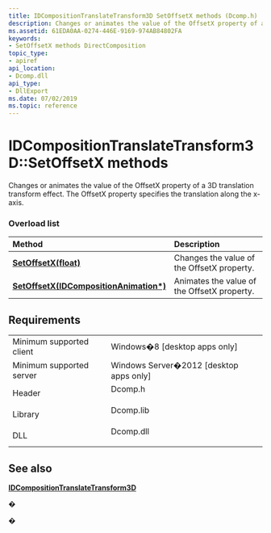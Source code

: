 ```yaml
---
title: IDCompositionTranslateTransform3D SetOffsetX methods (Dcomp.h)
description: Changes or animates the value of the OffsetX property of a 3D translation transform effect.
ms.assetid: 61EDA0AA-0274-446E-9169-974AB84802FA
keywords:
- SetOffsetX methods DirectComposition
topic_type:
- apiref
api_location:
- Dcomp.dll
api_type:
- DllExport
ms.date: 07/02/2019
ms.topic: reference
---
```


# IDCompositionTranslateTransform3D::SetOffsetX methods

Changes or animates the value of the OffsetX property of a 3D translation transform effect. The OffsetX property specifies the translation along the x-axis.

### Overload list



| Method                                                                                                              | Description                                            |
|:--------------------------------------------------------------------------------------------------------------------|:-------------------------------------------------------|
| [**SetOffsetX(float)**](https://msdn.microsoft.com/library/Hh449115(v=VS.85).aspx)                                     | Changes the value of the OffsetX property.<br/>  |
| [**SetOffsetX(IDCompositionAnimation\*)**](https://msdn.microsoft.com/library/Hh449116(v=VS.85).aspx) | Animates the value of the OffsetX property.<br/> |



## Requirements



|                                     |                                                                                      |
|-------------------------------------|--------------------------------------------------------------------------------------|
| Minimum supported client<br/> | Windows�8 \[desktop apps only\]<br/>                                           |
| Minimum supported server<br/> | Windows Server�2012 \[desktop apps only\]<br/>                                 |
| Header<br/>                   | <dl> <dt>Dcomp.h</dt> </dl>   |
| Library<br/>                  | <dl> <dt>Dcomp.lib</dt> </dl> |
| DLL<br/>                      | <dl> <dt>Dcomp.dll</dt> </dl> |



## See also

<dl> <dt>

[**IDCompositionTranslateTransform3D**](https://msdn.microsoft.com/library/Hh449114(v=VS.85).aspx)
</dt> </dl>

�

�





